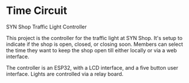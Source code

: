 # Time Circuit
SYN Shop Traffic Light Controller

This project is the controller for the traffic light at SYN Shop.
It's setup to indicate if the shop is open, closed, or closing soon.
Members can select the time they want to keep the shop open till either
locally or via a web interface.

The controller is an ESP32, with a LCD interface, and a five button user interface.
Lights are controlled via a relay board.
